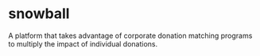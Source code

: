 # snowball
A platform that takes advantage of corporate donation matching programs to multiply the impact of individual donations.
